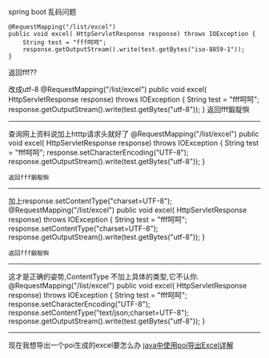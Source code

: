 spring boot 乱码问题


	@RequestMapping("/list/excel")
	public void excel( HttpServletResponse response) throws IOException {
		String test = "fff呵呵";
		response.getOutputStream().write(test.getBytes("iso-8859-1"));
	}

返回fff??

改成utf-8 
	@RequestMapping("/list/excel")
	public void excel( HttpServletResponse response) throws IOException {
		String test = "fff呵呵";
		response.getOutputStream().write(test.getBytes("utf-8"));
	}
返回fff鍛靛懙

-----
查询网上资料说加上htttp请求头就好了
	@RequestMapping("/list/excel")
	public void excel( HttpServletResponse response) throws IOException {
		String test = "fff呵呵";
		response.setCharacterEncoding("UTF-8");
		response.getOutputStream().write(test.getBytes("utf-8"));
	}

	返回fff鍛靛懙
-----
加上response.setContentType("charset=UTF-8");
	@RequestMapping("/list/excel")
	public void excel( HttpServletResponse response) throws IOException {
		String test = "fff呵呵";
		response.setContentType("charset=UTF-8");
		response.getOutputStream().write(test.getBytes("utf-8"));
	}

	返回fff鍛靛懙
---------
这才是正确的姿势,ContentType  不加上具体的类型,它不认你.
	@RequestMapping("/list/excel")
	public void excel( HttpServletResponse response) throws IOException {
		String test = "fff呵呵";
		response.setCharacterEncoding("UTF-8");
		response.setContentType("text/json;charset=UTF-8");
		response.getOutputStream().write(test.getBytes("utf-8"));
	}

-------
现在我想导出一个poi生成的excel要怎么办
[java中使用poi导出Excel详解](http://gaochun091024.blog.51cto.com/6643038/1242195)


